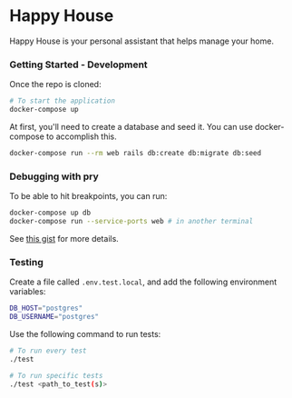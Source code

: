 # Happy House

Happy House is your personal assistant that helps 
manage your home.


### Getting Started - Development

Once the repo is cloned:

```bash
# To start the application
docker-compose up
```

At first, you'll need to create a database and seed it. You can use
docker-compose to accomplish this.

```bash
docker-compose run --rm web rails db:create db:migrate db:seed
```

### Debugging with pry

To be able to hit breakpoints, you can run:
```bash
docker-compose up db
docker-compose run --service-ports web # in another terminal
```

See [this gist](https://gist.github.com/briankung/ebfb567d149209d2d308576a6a34e5d8#gistcomment-3186227) for more details.

### Testing

Create a file called `.env.test.local`, and add the following environment
variables:

```bash
DB_HOST="postgres"
DB_USERNAME="postgres"
```

Use the following command to run tests:

```bash
# To run every test
./test

# To run specific tests
./test <path_to_test(s)>
```

